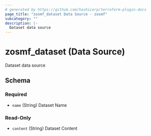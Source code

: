 ```yaml
---
# generated by https://github.com/hashicorp/terraform-plugin-docs
page_title: "zosmf_dataset Data Source - zosmf"
subcategory: ""
description: |-
  Dataset data source
---
```


# zosmf_dataset (Data Source)

Dataset data source



<!-- schema generated by tfplugindocs -->
## Schema

### Required

- `name` (String) Dataset Name

### Read-Only

- `content` (String) Dataset Content
